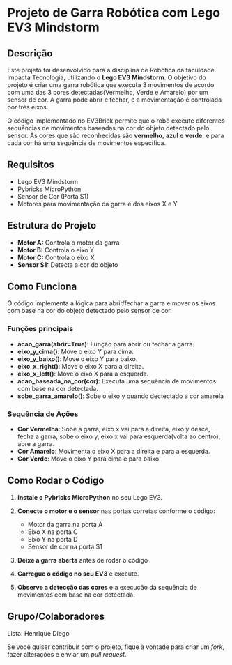 # Projeto de Garra Robótica com Lego EV3 Mindstorm

## Descrição

Este projeto foi desenvolvido para a disciplina de Robótica da faculdade Impacta Tecnologia, utilizando o **Lego EV3 Mindstorm**. O objetivo do projeto é criar uma garra robótica que executa 3 movimentos de acordo com uma das 3 cores detectadas(Vermelho, Verde e Amarelo) por um sensor de cor. A garra pode abrir e fechar, e a movimentação é controlada por três eixos.

O código implementado no EV3Brick permite que o robô execute diferentes sequências de movimentos baseadas na cor do objeto detectado pelo sensor. As cores que são reconhecidas são **vermelho**, **azul** e **verde**, e para cada cor há uma sequência de movimentos específica.

## Requisitos

* Lego EV3 Mindstorm
* Pybricks MicroPython
* Sensor de Cor (Porta S1)
* Motores para movimentação da garra e dos eixos X e Y

## Estrutura do Projeto

* **Motor A:** Controla o motor da garra
* **Motor B:** Controla o eixo Y
* **Motor C:** Controla o eixo X
* **Sensor S1:** Detecta a cor do objeto

## Como Funciona

O código implementa a lógica para abrir/fechar a garra e mover os eixos com base na cor do objeto detectado pelo sensor de cor.

### Funções principais

* **acao\_garra(abrir=True)**: Função para abrir ou fechar a garra.
* **eixo\_y\_cima()**: Move o eixo Y para cima.
* **eixo\_y\_baixo()**: Move o eixo Y para baixo.
* **eixo\_x\_right()**: Move o eixo X para a direita.
* **eixo\_x\_left()**: Move o eixo X para a esquerda.
* **acao\_baseada\_na\_cor(cor)**: Executa uma sequência de movimentos com base na cor detectada.
* **sobe\_garra\_amarelo()**: Sobe o eixo y quando dectectado a cor amarela

### Sequência de Ações

* **Cor Vermelha**: Sobe a garra, eixo x vai para a direita, eixo y desce, fecha a garra, sobe o eixo y, eixo x vai para esquerda(volta ao centro), abre a garra.
* **Cor Amarelo**: Movimenta o eixo X para a direita e para a esquerda.
* **Cor Verde**: Move o eixo Y para cima e para baixo.

## Como Rodar o Código

1. **Instale o Pybricks MicroPython** no seu Lego EV3.
2. **Conecte o motor e o sensor** nas portas corretas conforme o código:

   * Motor da garra na porta A
   * Eixo X na porta C
   * Eixo Y na porta D
   * Sensor de cor na porta S1

3. **Deixe a garra aberta** antes de rodar o código
4. **Carregue o código no seu EV3** e execute.
5. **Observe a detecção das cores** e a execução da sequência de movimentos com base na cor detectada.

## Grupo/Colaboradores

Lista:
Henrique Diego


Se você quiser contribuir com o projeto, fique à vontade para criar um *fork*, fazer alterações e enviar um *pull request*.
